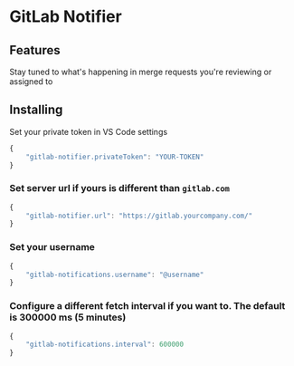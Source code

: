 # GitLab Notifier

## Features

Stay tuned to what's happening in merge requests you're reviewing or assigned to

## Installing

Set your private token in VS Code settings

```javascript
{
    "gitlab-notifier.privateToken": "YOUR-TOKEN"
}
```

### Set server url if yours is different than `gitlab.com`
```javascript
{
    "gitlab-notifier.url": "https://gitlab.yourcompany.com/"
}
```

### Set your username
```javascript
{
    "gitlab-notifications.username": "@username"
}
```

### Configure a different fetch interval if you want to. The default is 300000 ms (5 minutes)

```javascript
{
    "gitlab-notifications.interval": 600000
}
```
